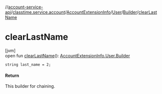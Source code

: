 //[account-service-api](../../../../../index.md)/[classtime.service.account](../../../index.md)/[AccountExtensionInfo](../../index.md)/[User](../index.md)/[Builder](index.md)/[clearLastName](clear-last-name.md)

# clearLastName

[jvm]\
open fun [clearLastName](clear-last-name.md)(): [AccountExtensionInfo.User.Builder](index.md)

`string last_name = 2;`

#### Return

This builder for chaining.
